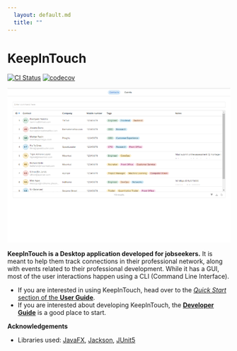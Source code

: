 ```yaml
---
  layout: default.md
  title: ""
---
```


# KeepInTouch

[![CI Status](https://github.com/AY2324S1-CS2103T-W16-1/tp/workflows/Java%20CI/badge.svg)](https://github.com/AY2324S1-CS2103T-W16-1/tp/actions)
[![codecov](https://codecov.io/gh/AY2324S1-CS2103T-W16-1/tp/graph/badge.svg?token=KEJTLP53IM)](https://codecov.io/gh/AY2324S1-CS2103T-W16-1/tp)

![Ui](images/Ui.png)

**KeepInTouch is a Desktop application developed for jobseekers.** It is meant to help them track connections in their professional network, along with events related to their professional development. While it has a GUI, most of the user interactions happen using a CLI (Command Line Interface).

* If you are interested in using KeepInTouch, head over to the [_Quick Start_ section of the **User Guide**](UserGuide.html#quick-start).
* If you are interested about developing KeepInTouch, the [**Developer Guide**](DeveloperGuide.html) is a good place to start.


**Acknowledgements**

* Libraries used: [JavaFX](https://openjfx.io/), [Jackson](https://github.com/FasterXML/jackson), [JUnit5](https://github.com/junit-team/junit5)
